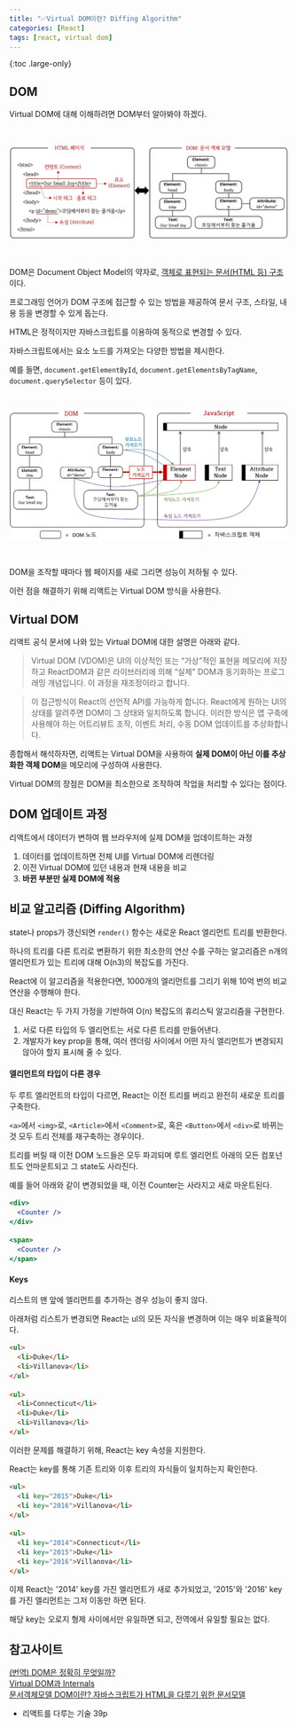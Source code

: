```yaml
---
title: "✅Virtual DOM이란? Diffing Algorithm"
categories: [React]
tags: [react, virtual dom]
---
```


{:toc .large-only}

## DOM

Virtual DOM에 대해 이해하려면 DOM부터 알아봐야 하겠다.

<img src="/assets/img/blog/2021-10-13-DOM_01.jpeg" style="margin:30px 0">

DOM은 Document Object Model의 약자로, <u>객체로 표현되는 문서(HTML 등) 구조</u>이다.

프로그래밍 언어가 DOM 구조에 접근할 수 있는 방법을 제공하여 문서 구조, 스타일, 내용 등을 변경할 수 있게 돕는다.

HTML은 정적이지만 자바스크립트를 이용하여 동적으로 변경할 수 있다.

자바스크립트에서는 요소 노드를 가져오는 다양한 방법을 제시한다.

예를 들면, `document.getElementById`, `document.getElementsByTagName`, `document.querySelector` 등이 있다.

<img src="/assets/img/blog/2021-10-13-DOM_02.jpeg" style="margin:30px 0">

DOM을 조작할 때마다 웹 페이지를 새로 그리면 성능이 저하될 수 있다.

이런 점을 해결하기 위해 리액트는 Virtual DOM 방식을 사용한다.

## Virtual DOM

리액트 공식 문서에 나와 있는 Virtual DOM에 대한 설명은 아래와 같다.

> Virtual DOM (VDOM)은 UI의 이상적인 또는 “가상”적인 표현을 메모리에 저장하고 ReactDOM과 같은 라이브러리에 의해 “실제” DOM과 동기화하는 프로그래밍 개념입니다. 이 과정을 재조정이라고 합니다.

> 이 접근방식이 React의 선언적 API를 가능하게 합니다. React에게 원하는 UI의 상태를 알려주면 DOM이 그 상태와 일치하도록 합니다. 이러한 방식은 앱 구축에 사용해야 하는 어트리뷰트 조작, 이벤트 처리, 수동 DOM 업데이트를 추상화합니다.

종합해서 해석하자면, 리액트는 Virtual DOM을 사용하여 **실제 DOM이 아닌 이를 추상화한 객체 DOM**을 메모리에 구성하여 사용한다.

Virtual DOM의 장점은 DOM을 최소한으로 조작하여 작업을 처리할 수 있다는 점이다.

## DOM 업데이트 과정

리액트에서 데이터가 변하여 웹 브라우저에 실제 DOM을 업데이트하는 과정

1. 데이터를 업데이트하면 전체 UI를 Virtual DOM에 리렌더링
1. 이전 Virtual DOM에 있던 내용과 현재 내용을 비교
1. **바뀐 부분만 실제 DOM에 적용**

## 비교 알고리즘 (Diffing Algorithm)

state나 props가 갱신되면 `render()` 함수는 새로운 React 엘리먼트 트리를 반환한다.

하나의 트리를 다른 트리로 변환하기 위한 최소한의 연산 수를 구하는 알고리즘은 n개의 엘리먼트가 있는 트리에 대해 O(n3)의 복잡도를 가진다.

React에 이 알고리즘을 적용한다면, 1000개의 엘리먼트를 그리기 위해 10억 번의 비교 연산을 수행해야 한다.

대신 React는 두 가지 가정을 기반하여 O(n) 복잡도의 휴리스틱 알고리즘을 구현한다.

1. 서로 다른 타입의 두 엘리먼트는 서로 다른 트리를 만들어낸다.
1. 개발자가 key prop을 통해, 여러 렌더링 사이에서 어떤 자식 엘리먼트가 변경되지 않아야 할지 표시해 줄 수 있다.

#### 엘리먼트의 타입이 다른 경우

두 루트 엘리먼트의 타입이 다르면, React는 이전 트리를 버리고 완전히 새로운 트리를 구축한다.

`<a>`에서 `<img>`로, `<Article>`에서 `<Comment>`로, 혹은 `<Button>`에서 `<div>`로 바뀌는 것 모두 트리 전체를 재구축하는 경우이다.

트리를 버릴 때 이전 DOM 노드들은 모두 파괴되며 루트 엘리먼트 아래의 모든 컴포넌트도 언마운트되고 그 state도 사라진다.

예를 들어 아래와 같이 변경되었을 때, 이전 Counter는 사라지고 새로 마운트된다.

```jsx
<div>
  <Counter />
</div>

<span>
  <Counter />
</span>
```

#### Keys

리스트의 맨 앞에 엘리먼트를 추가하는 경우 성능이 좋지 않다.

아래처럼 리스트가 변경되면 React는 ul의 모든 자식을 변경하며 이는 매우 비효율적이다.

```html
<ul>
  <li>Duke</li>
  <li>Villanova</li>
</ul>

<ul>
  <li>Connecticut</li>
  <li>Duke</li>
  <li>Villanova</li>
</ul>
```

이러한 문제를 해결하기 위해, React는 key 속성을 지원한다.

React는 key를 통해 기존 트리와 이후 트리의 자식들이 일치하는지 확인한다.

```html
<ul>
  <li key="2015">Duke</li>
  <li key="2016">Villanova</li>
</ul>

<ul>
  <li key="2014">Connecticut</li>
  <li key="2015">Duke</li>
  <li key="2016">Villanova</li>
</ul>
```

이제 React는 '2014' key를 가진 엘리먼트가 새로 추가되었고, '2015'와 '2016' key를 가진 엘리먼트는 그저 이동만 하면 된다.

해당 key는 오로지 형제 사이에서만 유일하면 되고, 전역에서 유일할 필요는 없다.

## 참고사이트

[(번역) DOM은 정확히 무엇일까?](https://wit.nts-corp.com/2019/02/14/5522)<br/>
[Virtual DOM과 Internals](https://ko.reactjs.org/docs/faq-internals.html)<br/>
[문서객체모델 DOM이란? 자바스크립트가 HTML을 다루기 위한 문서모델](https://oursmalljoy.com/%EB%AC%B8%EC%84%9C%EA%B0%9D%EC%B2%B4%EB%AA%A8%EB%8D%B8-dom%EC%9D%80-%EB%AC%B4%EC%97%87%EC%9D%B4%EA%B3%A0-%ED%95%84%EC%9A%94%ED%95%9C-%EC%9D%B4%EC%9C%A0/)

- 리액트를 다루는 기술 39p
